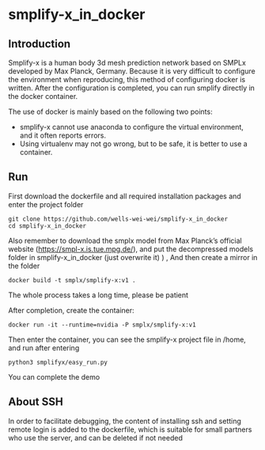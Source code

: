 # smplify-x_in_docker


## Introduction

Smplify-x is a human body 3d mesh prediction network based on SMPLx developed by Max Planck, Germany. Because it is very difficult to configure the environment when reproducing, this method of configuring docker is written. After the configuration is completed, you can run smplify directly in the docker container.


The use of docker is mainly based on the following two points:
* smplify-x cannot use anaconda to configure the virtual environment, and it often reports errors.
* Using virtualenv may not go wrong, but to be safe, it is better to use a container.



## Run
First download the dockerfile and all required installation packages and enter the project folder
```Shell
git clone https://github.com/wells-wei-wei/smplify-x_in_docker
cd smplify-x_in_docker
```
Also remember to download the smplx model from Max Planck’s official website (https://smpl-x.is.tue.mpg.de/), and put the decompressed models folder in smplify-x_in_docker (just overwrite it) )
, And then create a mirror in the folder
```Shell
docker build -t smplx/smplify-x:v1 .
```

The whole process takes a long time, please be patient


After completion, create the container:
```Shell
docker run -it --runtime=nvidia -P smplx/smplify-x:v1
```
Then enter the container, you can see the smplify-x project file in /home, and run after entering
```
python3 smplifyx/easy_run.py
```

You can complete the demo


## About SSH

In order to facilitate debugging, the content of installing ssh and setting remote login is added to the dockerfile, which is suitable for small partners who use the server, and can be deleted if not needed
